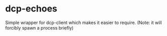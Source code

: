 # dcp-echoes
Simple wrapper for dcp-client which makes it easier to require. (Note: it will forcibly spawn a process briefly)
